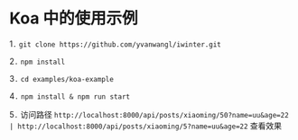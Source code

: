 # Koa 中的使用示例

1`.` `git clone https://github.com/yvanwangl/iwinter.git`

2`.` `npm install`

3`.` `cd examples/koa-example`

4`.` `npm install & npm run start`

5`.` 访问路径 `http://localhost:8000/api/posts/xiaoming/50?name=uu&age=22 | http://localhost:8000/api/posts/xiaoming/5?name=uu&age=22` 查看效果
